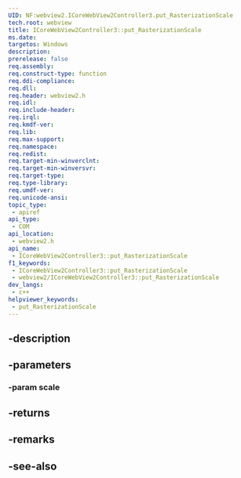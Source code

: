 ```yaml
---
UID: NF:webview2.ICoreWebView2Controller3.put_RasterizationScale
tech.root: webview
title: ICoreWebView2Controller3::put_RasterizationScale
ms.date: 
targetos: Windows
description: 
prerelease: false
req.assembly: 
req.construct-type: function
req.ddi-compliance: 
req.dll: 
req.header: webview2.h
req.idl: 
req.include-header: 
req.irql: 
req.kmdf-ver: 
req.lib: 
req.max-support: 
req.namespace: 
req.redist: 
req.target-min-winverclnt: 
req.target-min-winversvr: 
req.target-type: 
req.type-library: 
req.umdf-ver: 
req.unicode-ansi: 
topic_type:
 - apiref
api_type:
 - COM
api_location:
 - webview2.h
api_name:
 - ICoreWebView2Controller3::put_RasterizationScale
f1_keywords:
 - ICoreWebView2Controller3::put_RasterizationScale
 - webview2/ICoreWebView2Controller3::put_RasterizationScale
dev_langs:
 - c++
helpviewer_keywords:
 - put_RasterizationScale
---
```


## -description

## -parameters

### -param scale

## -returns

## -remarks

## -see-also

